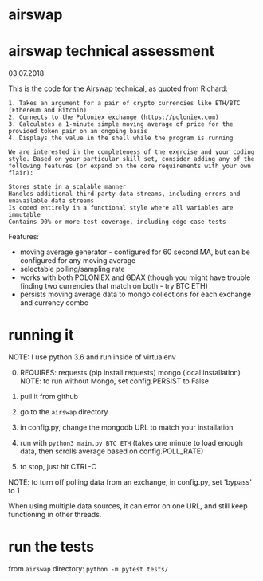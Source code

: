 # airswap
# airswap technical assessment

03.07.2018

This is the code for the Airswap technical, as quoted from Richard:
```
1. Takes an argument for a pair of crypto currencies like ETH/BTC (Ethereum and Bitcoin) 
2. Connects to the Poloniex exchange (https://poloniex.com) 
3. Calculates a 1-minute simple moving average of price for the provided token pair on an ongoing basis 
4. Displays the value in the shell while the program is running

We are interested in the completeness of the exercise and your coding style. Based on your particular skill set, consider adding any of the following features (or expand on the core requirements with your own flair):

Stores state in a scalable manner
Handles additional third party data streams, including errors and unavailable data streams
Is coded entirely in a functional style where all variables are immutable
Contains 90% or more test coverage, including edge case tests
```

Features:
+ moving average generator - configured for 60 second MA, but can be configured for any moving average
+ selectable polling/sampling rate
+ works with both POLONIEX and GDAX  (though you might have trouble finding two currencies that match on both - try BTC ETH)
+ persists moving average data to mongo collections for each exchange and currency combo

# running it
NOTE: I use python 3.6 and run inside of virtualenv

0. REQUIRES: 
    requests  (pip install requests)
    mongo (local installation) 
    NOTE: to run without Mongo, set config.PERSIST to False
    
1. pull it from github 
2. go to the `airswap` directory
3. in config.py, change the mongodb URL to match your installation
4. run with `python3 main.py BTC ETH`
(takes one minute to load enough data, then scrolls average based on config.POLL_RATE)
5. to stop, just hit CTRL-C

NOTE:  to turn off polling data from an exchange, in config.py, set 'bypass' to 1

When using multiple data sources, it can error on one URL, and still keep functioning in other threads.

# run the tests
from `airswap` directory:
    `python -m pytest tests/`
    

